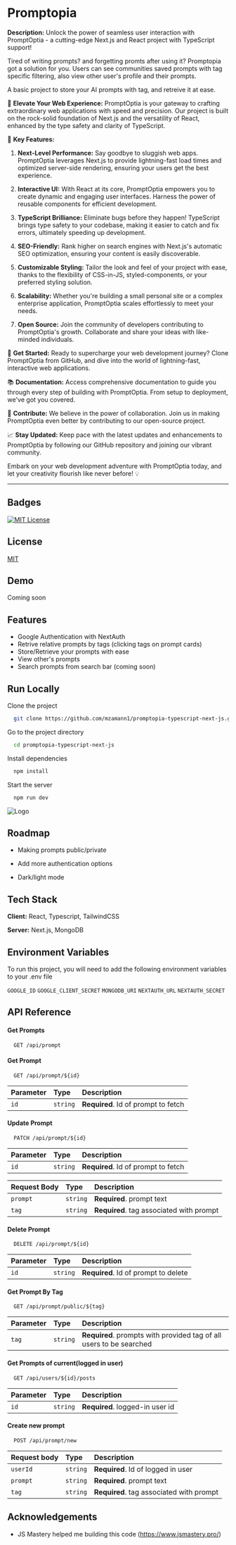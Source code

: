 
# Promptopia

**Description:**
Unlock the power of seamless user interaction with PromptOptia - a cutting-edge Next.js and React project with TypeScript support!

Tired of writing prompts? and forgetting promts after using it? Promptopia got a solution for you. Users can see communities saved prompts with tag specific filtering, also view other user's profile and their prompts.

A basic project to store your AI prompts with tag, and retreive it at ease.

🚀 **Elevate Your Web Experience:** PromptOptia is your gateway to crafting extraordinary web applications with speed and precision. Our project is built on the rock-solid foundation of Next.js and the versatility of React, enhanced by the type safety and clarity of TypeScript.

🌟 **Key Features:**

1. **Next-Level Performance:** Say goodbye to sluggish web apps. PromptOptia leverages Next.js to provide lightning-fast load times and optimized server-side rendering, ensuring your users get the best experience.

2. **Interactive UI:** With React at its core, PromptOptia empowers you to create dynamic and engaging user interfaces. Harness the power of reusable components for efficient development.

3. **TypeScript Brilliance:** Eliminate bugs before they happen! TypeScript brings type safety to your codebase, making it easier to catch and fix errors, ultimately speeding up development.

4. **SEO-Friendly:** Rank higher on search engines with Next.js's automatic SEO optimization, ensuring your content is easily discoverable.

5. **Customizable Styling:** Tailor the look and feel of your project with ease, thanks to the flexibility of CSS-in-JS, styled-components, or your preferred styling solution.

6. **Scalability:** Whether you're building a small personal site or a complex enterprise application, PromptOptia scales effortlessly to meet your needs.

7. **Open Source:** Join the community of developers contributing to PromptOptia's growth. Collaborate and share your ideas with like-minded individuals.

🔗 **Get Started:**
Ready to supercharge your web development journey? Clone PromptOptia from GitHub, and dive into the world of lightning-fast, interactive web applications.

📚 **Documentation:**
Access comprehensive documentation to guide you through every step of building with PromptOptia. From setup to deployment, we've got you covered.

🤝 **Contribute:**
We believe in the power of collaboration. Join us in making PromptOptia even better by contributing to our open-source project.

📈 **Stay Updated:**
Keep pace with the latest updates and enhancements to PromptOptia by following our GitHub repository and joining our vibrant community.

Embark on your web development adventure with PromptOptia today, and let your creativity flourish like never before! 💡


---


## Badges

[![MIT License](https://img.shields.io/badge/License-MIT-green.svg)](https://choosealicense.com/licenses/mit/)


## License

[MIT](https://choosealicense.com/licenses/mit/)


## Demo

Coming soon


## Features

- Google Authentication with NextAuth
- Retrive relative prompts by tags (clicking tags on prompt cards)
- Store/Retrieve your prompts with ease
- View other's prompts
- Search prompts from search bar (coming soon)

## Run Locally

Clone the project

```bash
  git clone https://github.com/mzamann1/promptopia-typescript-next-js.git
```

Go to the project directory

```bash
  cd promptopia-typescript-next-js
```

Install dependencies

```bash
  npm install
```

Start the server

```bash
  npm run dev
```


![Logo](https://dev-to-uploads.s3.amazonaws.com/uploads/articles/th5xamgrr6se0x5ro4g6.png)


## Roadmap

- Making prompts public/private

-  Add more authentication options

- Dark/light mode


## Tech Stack

**Client:** React, Typescript, TailwindCSS

**Server:** Next.js, MongoDB


## Environment Variables

To run this project, you will need to add the following environment variables to your .env file

`GOOGLE_ID`
`GOOGLE_CLIENT_SECRET`
`MONGODB_URI`
`NEXTAUTH_URL`
`NEXTAUTH_SECRET`


## API Reference


#### Get Prompts

```http
  GET /api/prompt
```



#### Get Prompt

```http
  GET /api/prompt/${id}
```

| Parameter | Type     | Description                       |
| :-------- | :------- | :-------------------------------- |
| `id`      | `string` | **Required**. Id of prompt to fetch |


#### Update Prompt

```http
  PATCH /api/prompt/${id}
```

| Parameter | Type     | Description                       |
| :-------- | :------- | :-------------------------------- |
| `id`      | `string` | **Required**. Id of prompt to fetch |


| Request Body | Type     | Description                       |
| :-------- | :------- | :-------------------------------- |
| `prompt`      | `string` | **Required**. prompt text |
| `tag`      | `string` | **Required**. tag associated with prompt |



#### Delete Prompt

```http
  DELETE /api/prompt/${id}
```

| Parameter | Type     | Description                       |
| :-------- | :------- | :-------------------------------- |
| `id`      | `string` | **Required**. Id of prompt to delete |



#### Get Prompt By Tag

```http
  GET /api/prompt/public/${tag}
```

| Parameter | Type     | Description                       |
| :-------- | :------- | :-------------------------------- |
| `tag`      | `string` | **Required**. prompts with provided tag of all users to be searched  |


#### Get Prompts of current(logged in user)

```http
  GET /api/users/${id}/posts
```

| Parameter | Type     | Description                       |
| :-------- | :------- | :-------------------------------- |
| `id`      | `string` | **Required**. logged-in user id |



#### Create new prompt

```http
  POST /api/prompt/new
```

| Request body | Type     | Description                       |
| :-------- | :------- | :-------------------------------- |
| `userId`      | `string` | **Required**. Id of logged in user |
| `prompt`      | `string` | **Required**. prompt text |
| `tag`      | `string` | **Required**. tag associated with prompt |



## Acknowledgements

 - JS Mastery helped me building this code (https://www.jsmastery.pro/)

